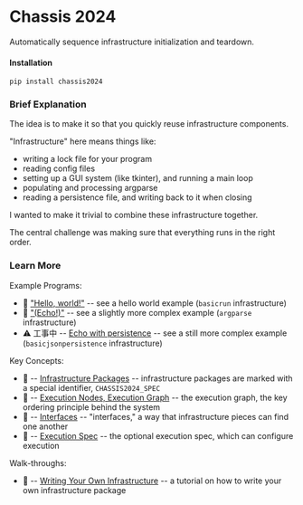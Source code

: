 

# Chassis 2024

Automatically sequence infrastructure initialization and teardown.

#### Installation

```
pip install chassis2024
```

### Brief Explanation

The idea is to make it so that you quickly reuse infrastructure components.

"Infrastructure" here means things like:
* writing a lock file for your program
* reading config files
* setting up a GUI system (like tkinter), and running a main loop
* populating and processing argparse
* reading a persistence file, and writing back to it when closing

I wanted to make it trivial to combine these infrastructure together.

The central challenge was making sure that everything runs in the right order.


### Learn More

Example Programs:
* 🙆 ["Hello, world!"](README_helloworld.md) -- see a hello world example (```basicrun``` infrastructure)
* 🙆 ["(Echo!)"](README_echo.md) -- see a slightly more complex example (```argparse``` infrastructure)
* ⚠ 工事中 -- [Echo with persistence](README_echo2.md) -- see a still more complex example (```basicjsonpersistence``` infrastructure)

Key Concepts:
* 🙅 -- [Infrastructure Packages](README_chassis2024spec.md) -- infrastructure packages are marked with a special identifier, ```CHASSIS2024_SPEC```
* 🙅 -- [Execution Nodes, Execution Graph](README_executionnode.md) -- the execution graph, the key ordering principle behind the system
* 🙅 -- [Interfaces](README_interfaces.md) -- "interfaces," a way that infrastructure pieces can find one another
* 🙅 -- [Execution Spec](README_executionspec.md) -- the optional execution spec, which can configure execution

Walk-throughs:
* 🙅 -- [Writing Your Own Infrastructure](README_writing.md) -- a tutorial on how to write your own infrastructure package

